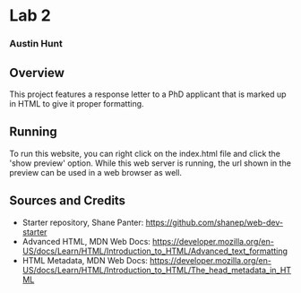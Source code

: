# Lab 2
### Austin Hunt

## Overview

This project features a response letter to a PhD applicant that is marked up in HTML to give it proper formatting.

## Running

To run this website, you can right click on the index.html file and click the 'show preview' option. While this web server is running, the url shown in the preview can be used in a web browser as well.

## Sources and Credits

* Starter repository, Shane Panter: https://github.com/shanep/web-dev-starter
* Advanced HTML, MDN Web Docs: https://developer.mozilla.org/en-US/docs/Learn/HTML/Introduction_to_HTML/Advanced_text_formatting
* HTML Metadata, MDN Web Docs: https://developer.mozilla.org/en-US/docs/Learn/HTML/Introduction_to_HTML/The_head_metadata_in_HTML 